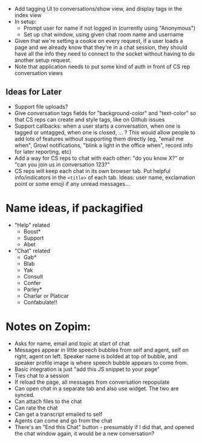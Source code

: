 - Add tagging UI to conversations/show view, and display tags in the index view
- In setup:
  - Prompt user for name if not logged in (currently using "Anonymous")
  - Set up chat window, using given chat room name and username
- Given that we're setting a cookie on every request, if a user loads a page and we already know that they're in a chat session, they should have all the info they need to connect to the socket without having to do another setup request.
- Note that application needs to put some kind of auth in front of CS rep conversation views

## Ideas for Later
- Support file uploads?
- Give conversation tags fields for "background-color" and "text-color" so that CS reps can create and style tags, like on Github issues
- Support callbacks: when a user starts a conversation, when one is tagged or untagged, when one is closed, ... ? This would allow people to add lots of features without supporting them directly (eg, "email me when", Growl notifications, "blink a light in the office when", record info for later reporting, etc)
- Add a way for CS reps to chat with each other: "do you know X?" or "can you join us in conversation 123?"
- CS reps will keep each chat in its own browser tab. Put helpful info/indicators in the `<title>` of each tab. Ideas: user name, exclamation point or some emoji if any unread messages...

# Name ideas, if packagified

- "Help" related
  - Boost*
  - Support
  - Abet
- "Chat" related
  - Gab*
  - Blab
  - Yak
  - Consult
  - Confer
  - Parley*
  - Charlar or Platicar
  - Confabulate!!

# Notes on Zopim:
- Asks for name, email and topic at start of chat
- Messages appear in little speech bubbles from self and agent, self on right, agent on left. Speaker name is bolded at top of bubble, and speaker profile image is where speech bubble appears to come from.
- Basic integration is just "add this JS snippet to your page"
- Ties chat to a session
- If reload the page, all messages from conversation repopulate
- Can open chat in a separate tab and also use widget. The two are synced.
- Can attach files to the chat
- Can rate the chat
- Can get a transcript emailed to self
- Agents can come and go from the chat
- There's an "End this Chat" button - presumably if I did that, and opened the chat window again, it would be a new conversation?
